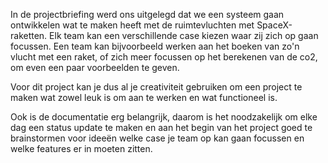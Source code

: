 In de projectbriefing werd ons uitgelegd dat we een systeem gaan ontwikkelen wat te maken heeft met de ruimtevluchten met SpaceX-raketten. Elk team kan een verschillende case kiezen waar zij zich op gaan focussen. Een team kan bijvoorbeeld werken aan het boeken van zo'n vlucht met een raket, of zich meer focussen op het berekenen van de co2, om even een paar voorbeelden te geven.

Voor dit project kan je dus al je creativiteit gebruiken om een project te maken wat zowel leuk is om aan te werken en wat functioneel is.

Ook is de documentatie erg belangrijk, daarom is het noodzakelijk om elke dag een status update te maken en aan het begin van het project goed te brainstormen voor ideeën welke case je team op kan gaan focussen en welke features er in moeten zitten.